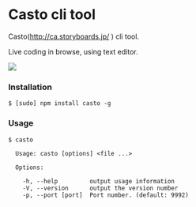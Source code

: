 Casto cli tool
================

Casto(http://ca.storyboards.jp/ ) cli tool.

Live coding in browse, using text editor.

![](http://f.st-hatena.com/images/fotolife/h/hideack/20140607/20140607160159.gif?1402124905)

### Installation

```
$ [sudo] npm install casto -g
```

### Usage

```
$ casto

  Usage: casto [options] <file ...>

  Options:

    -h, --help         output usage information
    -V, --version      output the version number
    -p, --port [port]  Port number. (default: 9992)
```
